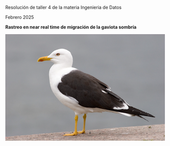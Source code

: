 Resolución de taller 4 de la materia Ingenieria de Datos

Febrero 2025

**Rastreo en near real time de migración de la gaviota sombría**

![Gaviota](Gaviota.png)
